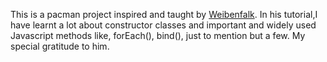 This is a pacman project inspired and taught by <a href="https://github.com/weibenfalk" target="_blank">Weibenfalk</a>. In his tutorial,I have learnt a lot about constructor classes and important and widely used Javascript methods like, forEach(), bind(), just to mention but a few. My special gratitude to him.
